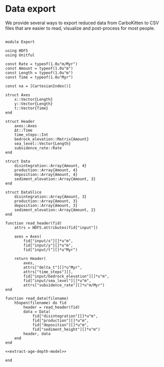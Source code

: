 # Data export

We provide several ways to export reduced data from CarboKitten to CSV files that are easier to read, visualize and post-process for most people.

``` {.julia #extract-age-depth-model}
```

``` {.julia file=src/Export.jl}
module Export

using HDF5
using Unitful

const Rate = typeof(1.0u"m/Myr")
const Amount = typeof(1.0u"m")
const Length = typeof(1.0u"m")
const Time = typeof(1.0u"Myr")

const na = [CartesianIndex()]

struct Axes
	x::Vector{Length}
	y::Vector{Length}
	t::Vector{Time}
end

struct Header
	axes::Axes
	Δt::Time
	time_steps::Int
	bedrock_elevation::Matrix{Amount}
	sea_level::Vector{Length}
	subsidence_rate::Rate
end

struct Data
	disintegration::Array{Amount, 4}
	production::Array{Amount, 4}
	deposition::Array{Amount, 4}
	sediment_elevation::Array{Amount, 3}
end

struct DataSlice
	disintegration::Array{Amount, 3}
	production::Array{Amount, 3}
	deposition::Array{Amount, 3}
	sediment_elevation::Array{Amount, 2}
end

function read_header(fid)
	attrs = HDF5.attributes(fid["input"])

	axes = Axes(
		fid["input/x"][]*u"m",
		fid["input/y"][]*u"m",
		fid["input/t"][]*u"Myr")

	return Header(
		axes,
		attrs["delta_t"][]*u"Myr",
		attrs["time_steps"][],
		fid["input/bedrock_elevation"][]*u"m",
		fid["input/sea_level"][]*u"m",
		attrs["subsidence_rate"][]*u"m/Myr")
end

function read_data(filename)
	h5open(filename) do fid
		header = read_header(fid)
		data = Data(
			fid["disintegration"][]*u"m",
			fid["production"][]*u"m",
			fid["deposition"][]*u"m",
			fid["sediment_height"][]*u"m")
		header, data
	end
end

<<extract-age-depth-model>>

end
```
